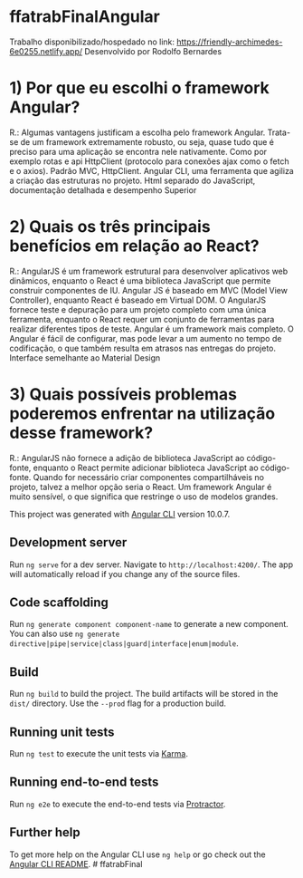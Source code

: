 # ffatrabFinalAngular

Trabalho disponibilizado/hospedado no link: https://friendly-archimedes-6e0255.netlify.app/
Desenvolvido por Rodolfo Bernardes

# 1) Por que eu escolhi o framework Angular?
R.: Algumas vantagens justificam a escolha pelo framework Angular. Trata-se de um framework extremamente robusto, ou seja, quase tudo que é preciso para uma aplicação se encontra nele nativamente. Como por exemplo rotas e api HttpClient (protocolo para conexões ajax como o fetch e o axios).
Padrão MVC, HttpClient.
Angular CLI, uma ferramenta que agiliza a criação das estruturas no projeto.
Html separado do JavaScript, documentação detalhada e desempenho Superior


# 2) Quais os três principais benefícios em relação ao React?
R.: AngularJS é um framework estrutural para desenvolver aplicativos web dinâmicos, enquanto o React é uma biblioteca JavaScript que permite construir componentes de IU.
Angular JS é baseado em MVC (Model View Controller), enquanto React é baseado em Virtual DOM.
O AngularJS fornece teste e depuração para um projeto completo com uma única ferramenta, enquanto o React requer um conjunto de ferramentas para realizar diferentes tipos de teste.
Angular é um framework mais completo.
O Angular é fácil de configurar, mas pode levar a um aumento no tempo de codificação, o que também resulta em atrasos nas entregas do projeto.
Interface semelhante ao Material Design


# 3) Quais possíveis problemas poderemos enfrentar na utilização desse framework?
R.: AngularJS não fornece a adição de biblioteca JavaScript ao código-fonte, enquanto o React permite adicionar biblioteca JavaScript ao código-fonte.
Quando for necessário criar componentes compartilháveis no projeto, talvez a melhor opção seria o React.
Um framework Angular é muito sensível, o que significa que restringe o uso de modelos grandes.



This project was generated with [Angular CLI](https://github.com/angular/angular-cli) version 10.0.7.

## Development server

Run `ng serve` for a dev server. Navigate to `http://localhost:4200/`. The app will automatically reload if you change any of the source files.

## Code scaffolding

Run `ng generate component component-name` to generate a new component. You can also use `ng generate directive|pipe|service|class|guard|interface|enum|module`.

## Build

Run `ng build` to build the project. The build artifacts will be stored in the `dist/` directory. Use the `--prod` flag for a production build.

## Running unit tests

Run `ng test` to execute the unit tests via [Karma](https://karma-runner.github.io).

## Running end-to-end tests

Run `ng e2e` to execute the end-to-end tests via [Protractor](http://www.protractortest.org/).

## Further help

To get more help on the Angular CLI use `ng help` or go check out the [Angular CLI README](https://github.com/angular/angular-cli/blob/master/README.md).
#   f f a t r a b F i n a l 
 
 